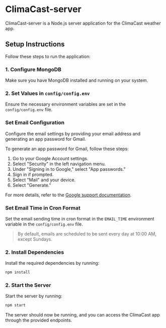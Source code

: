 # ClimaCast-server

ClimaCast-server is a Node.js server application for the ClimaCast weather app.

## Setup Instructions

Follow these steps to run the application:

### 1. Configure MongoDB

Make sure you have MongoDB installed and running on your system.

### 2. Set Values in `config/config.env`

Ensure the necessary environment variables are set in the `config/config.env` file.

### Set Email Configuration

Configure the email settings by providing your email address and generating an app password for Gmail.

To generate an app password for Gmail, follow these steps:
1. Go to your Google Account settings.
2. Select "Security" in the left navigation menu.
3. Under "Signing in to Google," select "App passwords."
4. Sign in if prompted.
5. Select "Mail" and your device.
6. Select "Generate."

For more details, refer to the [Google support documentation](https://support.google.com/accounts/answer/185833?hl=en).

### Set Email Time in Cron Format

Set the email sending time in cron format in the `EMAIL_TIME` environment variable in the `config/config.env` file. 

>By default, emails are scheduled to be sent every day at 10:00 AM, except Sundays.

### 2. Install Dependencies

Install the required dependencies by running:

```bash
npm install

```


### 2. Start the Server

Start the server by running:

```bash
npm start

```
The server should now be running, and you can access the ClimaCast app through the provided endpoints.
